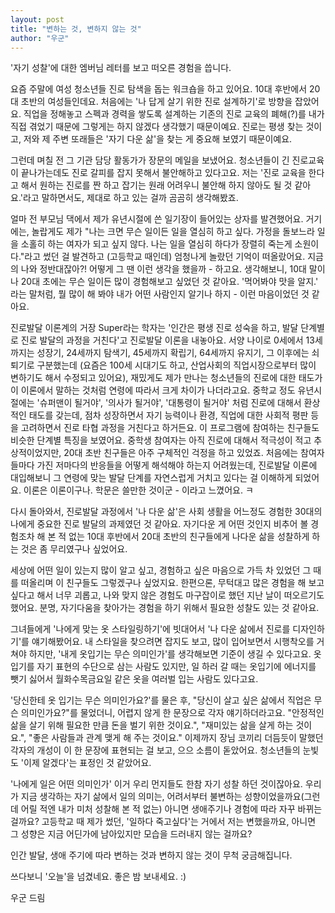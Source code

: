 ```yaml
---
layout: post
title: "변하는 것, 변하지 않는 것"
author: "우군"
---
```


'자기 성찰'에 대한 엠버님 레터를 보고 떠오른 경험을 씁니다. 

요즘 주말에 여성 청소년들 진로 탐색을 돕는 워크숍을 하고 있어요. 10대 후반에서 20대 초반의 여성들인데요. 처음에는 '나 답게 살기 위한 진로 설계하기'로 방향을 잡았어요. 직업을 정해놓고 스펙과 경력을 쌓도록 설계하는 기존의 진로 교육의 폐해(?)를 내가 직접 겪었기 때문에 그렇게는 하지 않겠다 생각했기 때문이예요. 진로는 평생 찾는 것이고, 저와 제 주변 또래들은 '자기 다운 삶'을 찾는 게 중요해 보였기 때문이예요. 

그런데 며칠 전 그 기관 담당 활동가가 장문의 메일을 보냈어요. 청소년들이 긴 진로교육이 끝나가는데도 진로 갈피를 잡지 못해서 불안해하고 있다고요. 저는 '진로 교육을 한다고 해서 원하는 진로를 짠 하고 잡기는 원래 어려우니 불안해 하지 않아도 될 것 같아요.'라고 말하면서도, 제대로 하고 있는 걸까 곰곰히 생각해봤죠. 

얼마 전 부모님 댁에서 제가 유년시절에 쓴 일기장이 들어있는 상자를 발견했어요. 거기에는, 놀랍게도 제가 "나는 크면 무슨 일이든 일을 열심히 하고 싶다. 가정을 돌보느라 일을 소홀히 하는 여자가 되고 싶지 않다. 나는 일을 열심히 하다가 장렬히 죽는게 소원이다."라고 썼던 걸 발견하고 (고등학교 때인데) 엄청나게 놀랐던 기억이 떠올랐어요. 지금의 나와 정반대잖아?! 어떻게 그 땐 이런 생각을 했을까 - 하고요. 생각해보니, 10대 말이나 20대 초에는 무슨 일이든 많이 경험해보고 싶었던 것 같아요. '먹어봐야 맛을 알지.' 라는 말처럼, 뭘 많이 해 봐야 내가 어떤 사람인지 알기나 하지 - 이런 마음이었던 것 같아요. 

진로발달 이론계의 거장 Super라는 학자는 '인간은 평생 진로 성숙을 하고, 발달 단계별로 진로 발달의 과정을 거친다'고 진로발달 이론을 내놓아요. 서양 나이로 0세에서 13세까지는 성장기, 24세까지 탐색기, 45세까지 확립기, 64세까지 유지기, 그 이후에는 쇠퇴기로 구분했는데 (요즘은 100세 시대기도 하고, 산업사회의 직업시장으로부터 많이 변하기도 해서 수정되고 있어요), 재밌게도 제가 만나는 청소년들의 진로에 대한 태도가 이 이론에서 말하는 것처럼 연령에 따라서 크게 차이가 나더라고요. 중학교 정도 유년시절에는 '슈퍼맨이 될거야', '의사가 될거야', '대통령이 될거야' 처럼 진로에 대해서 환상적인 태도를 갖는데, 점차 성장하면서 자기 능력이나 환경, 직업에 대한 사회적 평판 등을 고려하면서 진로 타협 과정을 거친다고 하거든요. 이 프로그램에 참여하는 친구들도 비슷한 단계별 특징을 보였어요. 중학생 참여자는 아직 진로에 대해서 적극성이 적고 추상적이었지만, 20대 초반 친구들은 아주 구체적인 걱정을 하고 있었죠. 처음에는 참여자들마다 가진 저마다의 반응들을 어떻게 해석해야 하는지 어려웠는데, 진로발달 이론에 대입해보니 그 연령에 맞는 발달 단계를 자연스럽게 거치고 있다는 걸 이해하게 되었어요. 이론은 이론이구나. 학문은 쓸만한 것이군 - 이라고 느꼈어요. ㅋ 

다시 돌아와서, 진로발달 과정에서 '나 다운 삶'은 사회 생활을 어느정도 경험한 30대의 나에게 중요한 진로 발달의 과제였던 것 같아요. 자기다운 게 어떤 것인지 비추어 볼 경험조차 해 본 적 없는 10대 후반에서 20대 초반의 친구들에게 나다운 삶을 성찰하게 하는 것은 좀 무리였구나 싶었어요.
 
세상에 어떤 일이 있는지 많이 알고 싶고, 경험하고 싶은 마음으로 가득 차 있었던 그 때를 떠올리며 이 친구들도 그렇겠구나 싶었지요. 한편으론, 무턱대고 많은 경험을 해 보고 싶다고 해서 너무 괴롭고, 나와 맞지 않은 경험도 마구잡이로 했던 지난 날이 떠오르기도 했어요. 분명, 자기다움을 찾아가는 경험을 하기 위해서 필요한 성찰도 있는 것 같아요.

그녀들에게 '나에게 맞는 옷 스타일링하기'에 빗대어서 '나 다운 삶에서 진로를 디자인하기'를 얘기해봤어요. 내 스타일을 찾으려면 잡지도 보고, 많이 입어보면서 시행착오를 거쳐야 하지만, '내게 옷입기는 무슨 의미인가'를 생각해보면 기준이 생길 수 있다고요. 옷입기를 자기 표현의 수단으로 삼는 사람도 있지만, 일 하러 갈 때는 옷입기에 에너지를 뺏기 싫어서 월화수목금요일 같은 옷을 여러벌 입는 사람도 있다고요. 

'당신한테 옷 입기는 무슨 의미인가요?'를 물은 후, "당신이 살고 싶은 삶에서 직업은 무슨 의미인가요?"를 물었더니, 어렵지 않게 한 문장으로 각자 얘기하더라고요. "안정적인 삶을 살기 위해 필요한 만큼 돈을 벌기 위한 것이요.", "재미있는 삶을 살게 하는 것이요.", "좋은 사람들과 관계 맺게 해 주는 것이요." 이제까지 장님 코끼리 더듬듯이 말했던 각자의 개성이 이 한 문장에 표현되는 걸 보고, 으으 소름이 돋았어요. 청소년들의 눈빛도 '이제 알겠다'는 표정인 것 같았어요. 

'나에게 일은 어떤 의미인가' 이거 우리 먼지들도 한참 자기 성찰 하던 것이잖아요. 우리가 지금 생각하는 자기 삶에서 일의 의미는, 어려서부터 불변하는 성향이었을까요(그런데 어릴 적엔 내가 미처 성찰해 본 적 없는) 아니면 생애주기나 경험에 따라 자꾸 바뀌는 걸까요? 고등학교 때 제가 썼던, '일하다 죽고싶다'는 거에서 저는 변했을까요, 아니면 그 성향은 지금 어딘가에 남아있지만 모습을 드러내지 않는 걸까요? 

인간 발달, 생애 주기에 따라 변하는 것과 변하지 않는 것이 무척 궁금해집니다. 


쓰다보니 '오늘'을 넘겼네요. 좋은 밤 보내세요. :) 


우군 드림